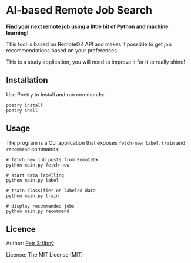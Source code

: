 # AI-based Remote Job Search

**Find your next remote job using a little bit of Python and machine learning!**

This tool is based on RemoteOK API and makes it possible to get job recommendations based on your preferences.

This is a study application, you will need to improve it for it to really shine!

## Installation

Use Poetry to install and run commands:

```
poetry install
poetry shell
```

## Usage

The program is a CLI application that exposes `fetch-new`, `label`, `train` and `recommend` commands:

```
# fetch new job posts from RemoteOk
python main.py fetch-new

# start data labelling
python main.py label

# train classifier on labeled data
python main.py train

# display recommended jobs
python main.py recommend
```

## Licence

Author: [Petr Stříbný](http://stribny.name)

License: The MIT License (MIT)